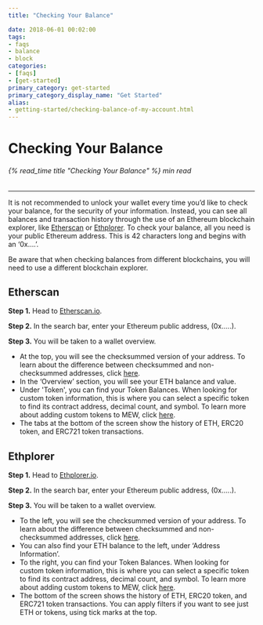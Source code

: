```yaml
---
title: "Checking Your Balance"

date: 2018-06-01 00:02:00
tags:
- faqs
- balance
- block
categories:
- [faqs]
- [get-started]
primary_category: get-started
primary_category_display_name: "Get Started"
alias:
- getting-started/checking-balance-of-my-account.html
---
```


# __Checking Your Balance__
###### {% read_time title "Checking Your Balance" %} min read
***

It is not recommended to unlock your wallet every time you’d like to check your balance, for the security of your information. Instead, you can see all balances and transaction history through the use of an Ethereum blockchain explorer, like [Etherscan][etherscan] or [Ethplorer][ethplorer]. To check your balance, all you need is your public Ethereum address. This is 42 characters long and begins with an ‘0x….’.

Be aware that when checking balances from different blockchains, you will need to use a different blockchain explorer.



## __Etherscan__

**Step 1.** Head to [Etherscan.io][etherscan]. 

**Step 2.** In the search bar, enter your Ethereum public address, (0x…..).

**Step 3.** You will be taken to a wallet overview. 
* At the top, you will see the checksummed version of your address. To learn about the difference between checksummed and non-checksummed addresses, click [here][checkSum].
* In the ‘Overview’ section, you will see your ETH balance and value.
* Under 'Token', you can find your Token Balances. When looking for custom token information, this is where you can select a specific token to find its contract address, decimal count, and symbol. To learn more about adding custom tokens to MEW, click [here][customTokens].
* The tabs at the bottom of the screen show the history of ETH, ERC20 token, and ERC721 token transactions.



## __Ethplorer__

**Step 1.** Head to [Ethplorer.io][ethplorer].

**Step 2.** In the search bar, enter your Ethereum public address, (0x…..).

**Step 3.** You will be taken to a wallet overview.

* To the left, you will see the checksummed version of your address. To learn about the difference between checksummed and non-checksummed addresses, click [here][checkSum].
* You can also find your ETH balance to the left, under ‘Address Information’.
* To the right, you can find your Token Balances. When looking for custom token information, this is where you can select a specific token to find its contract address, decimal count, and symbol. To learn more about adding custom tokens to MEW, click [here][customTokens].
* The bottom of the screen shows the history of ETH, ERC20 token, and ERC721 token transactions. You can apply filters if you want to see just ETH or tokens, using tick marks at the top.


[etherscan]: https://etherscan.io
[ethplorer]: https://ethplorer.io
[customTokens]: /@@@@@@/tokens/how-to-add-custom-token/
[checkSum]: /@@@@@@/common-issues/not-checksummed/